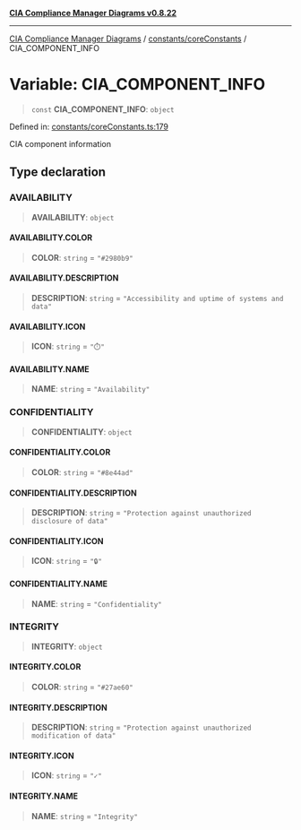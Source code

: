 [**CIA Compliance Manager Diagrams v0.8.22**](../../../README.md)

***

[CIA Compliance Manager Diagrams](../../../modules.md) / [constants/coreConstants](../README.md) / CIA\_COMPONENT\_INFO

# Variable: CIA\_COMPONENT\_INFO

> `const` **CIA\_COMPONENT\_INFO**: `object`

Defined in: [constants/coreConstants.ts:179](https://github.com/Hack23/cia-compliance-manager/blob/5eebba14bef5523072dd8c486c1cd0c7c18766fc/src/constants/coreConstants.ts#L179)

CIA component information

## Type declaration

### AVAILABILITY

> **AVAILABILITY**: `object`

#### AVAILABILITY.COLOR

> **COLOR**: `string` = `"#2980b9"`

#### AVAILABILITY.DESCRIPTION

> **DESCRIPTION**: `string` = `"Accessibility and uptime of systems and data"`

#### AVAILABILITY.ICON

> **ICON**: `string` = `"⏱️"`

#### AVAILABILITY.NAME

> **NAME**: `string` = `"Availability"`

### CONFIDENTIALITY

> **CONFIDENTIALITY**: `object`

#### CONFIDENTIALITY.COLOR

> **COLOR**: `string` = `"#8e44ad"`

#### CONFIDENTIALITY.DESCRIPTION

> **DESCRIPTION**: `string` = `"Protection against unauthorized disclosure of data"`

#### CONFIDENTIALITY.ICON

> **ICON**: `string` = `"🔒"`

#### CONFIDENTIALITY.NAME

> **NAME**: `string` = `"Confidentiality"`

### INTEGRITY

> **INTEGRITY**: `object`

#### INTEGRITY.COLOR

> **COLOR**: `string` = `"#27ae60"`

#### INTEGRITY.DESCRIPTION

> **DESCRIPTION**: `string` = `"Protection against unauthorized modification of data"`

#### INTEGRITY.ICON

> **ICON**: `string` = `"✓"`

#### INTEGRITY.NAME

> **NAME**: `string` = `"Integrity"`

